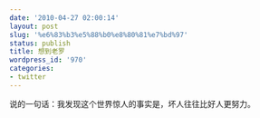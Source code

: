 ```yaml
---
date: '2010-04-27 02:00:14'
layout: post
slug: '%e6%83%b3%e5%88%b0%e8%80%81%e7%bd%97'
status: publish
title: 想到老罗
wordpress_id: '970'
categories:
- twitter
---
```


说的一句话：我发现这个世界惊人的事实是，坏人往往比好人更努力。
